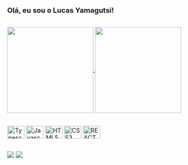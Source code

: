 ### Olá, eu sou o Lucas Yamagutsi!
##

<a href="https://github.com/LucasYamagutsi/github-readme-stats">
  <img height=200 align="center" src="https://github-readme-stats.vercel.app/api?username=LucasYamagutsi&show_icons=true&theme=shadow_red&icon_color=CB4335&locale=pt-br&include_all_commits=true&hide=contribs" />
  <img height=200 align="center" src="https://github-readme-stats.vercel.app/api/top-langs?username=LucasYamagutsi&layout=compact&langs_count=8&card_width=320&hide_progress=false&theme=shadow_red&locale=pt-br" />
</a>

##
<div style="display=inline-block">
  <img align="center" height="30" width="40" alt="Typescript" src="https://cdn.jsdelivr.net/gh/devicons/devicon/icons/typescript/typescript-original.svg" />
  <img align="center" height="30" width="40" alt="Javascript" src="https://cdn.jsdelivr.net/gh/devicons/devicon/icons/javascript/javascript-original.svg" />
  <img align="center" height="30" width="40" alt="HTML5" src="https://cdn.jsdelivr.net/gh/devicons/devicon/icons/html5/html5-original.svg" />
  <img align="center" height="30" width="40" alt="CSS3" src="https://cdn.jsdelivr.net/gh/devicons/devicon/icons/css3/css3-original.svg" />
  <img align="center" height="30" width="40" alt="REACT" src="https://cdn.jsdelivr.net/gh/devicons/devicon/icons/react/react-original.svg" />

</div>

##

<div>
  <a href="https://www.linkedin.com/in/lucasyamagutsi/"><img src="https://img.shields.io/badge/LinkedIn-0077B5?style=for-the-badge&logo=linkedin&logoColor=white"></a>
  <a href="mailto:lucas.yamagutsi1@gmail.com"><img src="https://img.shields.io/badge/Gmail-D14836?style=for-the-badge&logo=gmail&logoColor=white"></a>
</div>

<!--
- 🔭 I’m currently working on ...
- 🌱 I’m currently learning ...
- 👯 I’m looking to collaborate on ...
- 🤔 I’m looking for help with ...
- 💬 Ask me about ...
- 📫 How to reach me: ...
- 😄 Pronouns: ...
- ⚡ Fun fact: ...
-->

